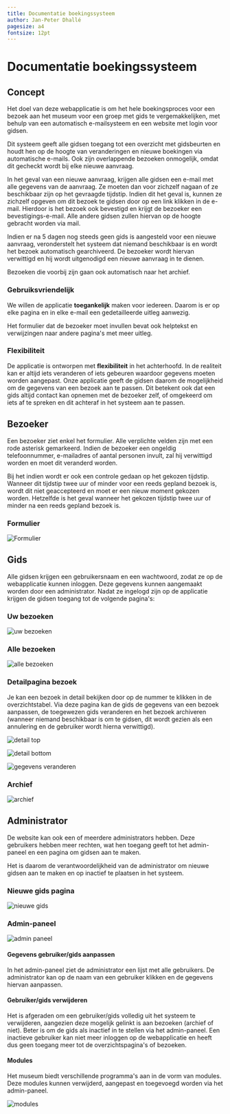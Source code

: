```yaml
---
title: Documentatie boekingssysteem
author: Jan-Peter Dhallé
pagesize: a4
fontsize: 12pt
---
```


# Documentatie boekingssysteem

## Concept

Het doel van deze webapplicatie is om het hele boekingsproces voor een bezoek aan het museum voor een groep met gids te vergemakkelijken, met behulp van een automatisch e-mailsysteem en een website met login voor gidsen.

Dit systeem geeft alle gidsen toegang tot een overzicht met gidsbeurten en houdt hen op de hoogte van veranderingen en nieuwe boekingen via automatische e-mails. Ook zijn overlappende bezoeken onmogelijk, omdat dit gecheckt wordt bij elke nieuwe aanvraag.

In het geval van een nieuwe aanvraag, krijgen alle gidsen een e-mail met alle gegevens van de aanvraag. Ze moeten dan voor zichzelf nagaan of ze beschikbaar zijn op het gevraagde tijdstip. Indien dit het geval is, kunnen ze zichzelf opgeven om dit bezoek te gidsen door op een link klikken in de e-mail.
Hierdoor is het bezoek ook bevestigd en krijgt de bezoeker een bevestigings-e-mail. Alle andere gidsen zullen hiervan op de hoogte gebracht worden via mail.

Indien er na 5 dagen nog steeds geen gids is aangesteld voor een nieuwe aanvraag, veronderstelt het systeem dat niemand beschikbaar is en wordt het bezoek automatisch gearchiveerd. De bezoeker wordt hiervan verwittigd en hij wordt uitgenodigd een nieuwe aanvraag in te dienen.

Bezoeken die voorbij zijn gaan ook automatisch naar het archief.

### Gebruiksvriendelijk

We willen de applicatie **toegankelijk** maken voor iedereen. Daarom is er op elke pagina en in elke e-mail een gedetailleerde uitleg aanwezig.

Het formulier dat de bezoeker moet invullen bevat ook helptekst en verwijzingen naar andere pagina's met meer uitleg.

### Flexibiliteit

De applicatie is ontworpen met **flexibiliteit** in het achterhoofd. In de realiteit kan er altijd iets veranderen of iets gebeuren waardoor gegevens moeten worden aangepast. Onze applicatie geeft de gidsen daarom de mogelijkheid om de gegevens van een bezoek aan te passen.
Dit betekent ook dat een gids altijd contact kan opnemen met de bezoeker zelf, of omgekeerd om iets af te spreken en dit achteraf in het systeem aan te passen.

## Bezoeker

Een bezoeker ziet enkel het formulier. Alle verplichte velden zijn met een rode asterisk gemarkeerd. Indien de bezoeker een ongeldig telefoonnummer, e-mailadres of aantal personen invult, zal hij verwittigd worden en moet dit veranderd worden.

Bij het indien wordt er ook een controle gedaan op het gekozen tijdstip. Wanneer dit tijdstip twee uur of minder voor een reeds gepland bezoek is, wordt dit niet geaccepteerd en moet er een nieuw moment gekozen worden. Hetzelfde is het geval wanneer het gekozen tijdstip twee uur of minder na een reeds gepland bezoek is.

### Formulier

![Formulier](./img/form.png)

## Gids

Alle gidsen krijgen een gebruikersnaam en een wachtwoord, zodat ze op de webapplicatie kunnen inloggen.
Deze gegevens kunnen aangemaakt worden door een administrator.
Nadat ze ingelogd zijn op de applicatie krijgen de gidsen toegang tot de volgende pagina's:

### Uw bezoeken

![uw bezoeken](./img/uw_bezoeken.png)

### Alle bezoeken

![alle bezoeken](./img/alle_bezoeken.png)

### Detailpagina bezoek

Je kan een bezoek in detail bekijken door op de nummer te klikken in de overzichtstabel. Via deze pagina kan de gids de gegevens van een bezoek aanpassen, de toegewezen gids veranderen en het bezoek archiveren (wanneer niemand beschikbaar is om te gidsen, dit wordt gezien als een annulering en de gebruiker wordt hierna verwittigd).

![detail top](./img/detail_top.png)

![detail bottom](./img/detail_bottom.png)

![gegevens veranderen](./img/gegevens_veranderen.png)

### Archief

![archief](./img/archief.png)

## Administrator

De website kan ook een of meerdere administrators hebben. Deze gebruikers hebben meer rechten, wat hen toegang geeft tot het admin-paneel en een pagina om gidsen aan te maken.

Het is daarom de verantwoordelijkheid van de administrator om nieuwe gidsen aan te maken en op inactief te plaatsen in het systeem.

### Nieuwe gids pagina

![nieuwe gids](./img/new_guide.png)

### Admin-paneel

![admin paneel](./img/admin-paneel.png)

#### Gegevens gebruiker/gids aanpassen

In het admin-paneel ziet de administrator een lijst met alle gebruikers. De administrator kan op de naam van een gebruiker klikken en de gegevens hiervan aanpassen.

#### Gebruiker/gids verwijderen

Het is afgeraden om een gebruiker/gids volledig uit het systeem te verwijderen, aangezien deze mogelijk gelinkt is aan bezoeken (archief of niet).
Beter is om de gids als inactief in te stellen via het admin-paneel. Een inactieve gebruiker kan niet meer inloggen op de webapplicatie en heeft dus geen toegang meer tot de overzichtspagina's of bezoeken.

#### Modules

Het museum biedt verschillende programma's aan in de vorm van modules. Deze modules kunnen verwijderd, aangepast en toegevoegd worden via het admin-paneel.

![modules](./img/modules.png)
